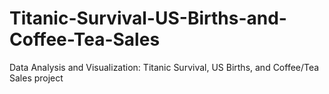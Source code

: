 # Titanic-Survival-US-Births-and-Coffee-Tea-Sales
Data Analysis and Visualization: Titanic Survival, US Births, and Coffee/Tea Sales project

